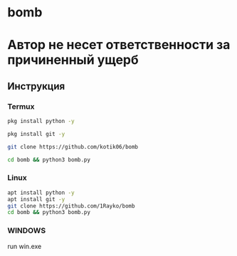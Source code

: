 # bomb

# Автор не несет ответственности за причиненный ущерб

## Инструкция

### Termux
```bash
pkg install python -y 

pkg install git -y

git clone https://github.com/kotik06/bomb

cd bomb && python3 bomb.py
```
### Linux
```bash
apt install python -y 
apt install git -y
git clone https://github.com/1Rayko/bomb
cd bomb && python3 bomb.py
```
### WINDOWS
run win.exe

